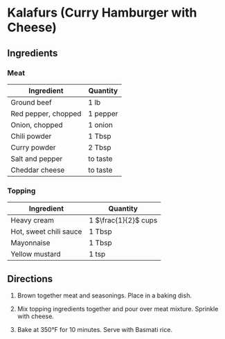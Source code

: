 # Kalafurs (Curry Hamburger with Cheese)

## Ingredients

### Meat

| Ingredient | Quantity |
| --- | --- |
| Ground beef | 1 lb |
| Red pepper, chopped | 1 pepper |
| Onion, chopped | 1 onion |
| Chili powder | 1 Tbsp |
| Curry powder | 2 Tbsp |
| Salt and pepper | to taste |
| Cheddar cheese | to taste |

### Topping

| Ingredient | Quantity |
| --- | --- |
| Heavy cream | 1 $\frac{1}{2}$ cups |
| Hot, sweet chili sauce | 1 Tbsp |
| Mayonnaise | 1 Tbsp |
| Yellow mustard | 1 tsp |

## Directions

1. Brown together meat and seasonings. Place in a baking dish.

2. Mix topping ingredients together and pour over meat mixture. Sprinkle with
   cheese.

3. Bake at 350°F for 10 minutes. Serve with Basmati rice.
